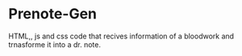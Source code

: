 # Prenote-Gen
HTML,, js and css code that recives information of a bloodwork and trnasforme it into a dr. note. 
